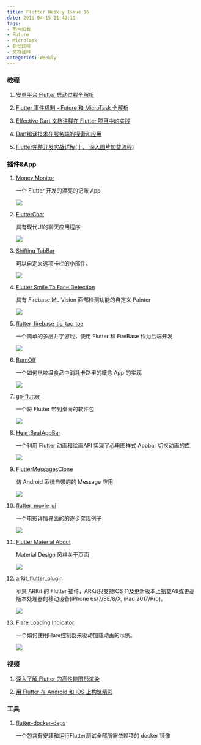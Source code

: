 ```yaml
---
title: Flutter Weekly Issue 16
date: 2019-04-15 11:40:19
tags:
- 图片加载
- Future
- MicroTask
- 启动过程
- 文档注释
categories: Weekly
---
```


### 教程

1. [安卓平台 Flutter 启动过程全解析](https://mp.weixin.qq.com/s/VlKkZTdleV9JVnzPcGPb0Q)

1. [Flutter 事件机制 - Future 和 MicroTask 全解析](https://juejin.im/post/5cadacdb6fb9a068a03ae550)

1. [Effective Dart 文档注释在 Flutter 项目中的实践](https://juejin.im/post/5caf37a1e51d456e5e035ef0)

1. [Dart编译技术在服务端的探索和应用](https://mp.weixin.qq.com/s/zSVfYAUNksw7iRUcpWr3oQ)

1. [Flutter完整开发实战详解(十、 深入图片加载流程)](https://juejin.im/post/5cb1896ce51d456e63760449)

### 插件&App

1. [Money Monitor](https://github.com/AnushanLingam/moneymonitor-flutter)

	一个 Flutter 开发的漂亮的记账 App

    ![](https://ws2.sinaimg.cn/large/006tNc79ly1g2ia87ywt3j30b507iq34.jpg)

1. [FlutterChat](https://github.com/rahulnpadalkar/FlutterChat)

	具有现代UI的聊天应用程序

    ![](https://ws1.sinaimg.cn/large/006tNc79ly1g2ia88fig7j30a00l4mxl.jpg)

1. [Shifting TabBar](https://github.com/mahdizakizadeh/shifting_tabbar)

	可以自定义选项卡栏的小部件。

    ![](https://ws1.sinaimg.cn/large/006tNc79ly1g2ia89kotig306e0dctde.gif)

1. [Flutter Smile To Face Detection](https://github.com/giandifra/Flutter-Smile-Face-Detection)

	具有 Firebase ML Vision 面部检测功能的自定义 Painter

    ![](https://ws3.sinaimg.cn/large/006tNc79ly1g2ia8aaxqkj307l07i0t0.jpg)

1. [flutter_firebase_tic_tac_toe](https://github.com/nonybrighto/flutter_firebase_tic_tac_toe)

	一个简单的多层井字游戏，使用 Flutter 和 FireBase 作为后端开发

    ![](https://ws2.sinaimg.cn/large/006tNc79ly1g2ia8cp50yg308w0ftha1.gif)

1. [BurnOff](https://github.com/huextrat/BurnOff)

	一个如何从垃圾食品中消耗卡路里的概念 App 的实现

    ![](https://ws2.sinaimg.cn/large/006tNc79ly1g2ia8dkjg2j30a00l4q33.jpg)

1. [go-flutter](https://github.com/go-flutter-desktop/go-flutter)

	一个将 Flutter 带到桌面的软件包

    ![](https://ws1.sinaimg.cn/large/006tNc79ly1g2ia8eios4j305k04h0sk.jpg)

1. [HeartBeatAppBar](https://github.com/Bernardi23/HeartBeatAppBar)

	一个利用 Flutter 动画和绘画API 实现了心电图样式 Appbar 切换动画的库

    ![](https://ws1.sinaimg.cn/large/006tNc79ly1g2ia8f4gh0g307i0dc756.gif)

1. [FlutterMessagesClone](https://github.com/pinkeshdarji/FlutterMessagesClone)

	仿 Android 系统自带的的 Message 应用

    ![](https://ws4.sinaimg.cn/large/006tNc79ly1g2ia8i8qwhg30go0tne83.gif)

1. [flutter_movie_ui](https://github.com/sergiandreplace/flutter_movie_ui)

	一个电影详情界面的的逐步实现例子

    ![](https://ws1.sinaimg.cn/large/006tNc79ly1g2ia8jt5paj30a00lo0ty.jpg)

1. [Flutter ‍Material About](https://github.com/JideGuru/material-about)

	Material Design 风格关于页面

    ![](https://ws3.sinaimg.cn/large/006tNc79ly1g2ia8kp9nvj308v07idfz.jpg)

1. [arkit_flutter_plugin](https://github.com/olexale/arkit_flutter_plugin)

	苹果 ARKit 的 Flutter 插件，ARKit只支持iOS 11及更新版本上搭载A9或更高版本处理器的移动设备(iPhone 6s/7/SE/8/X, iPad 2017/Pro)。

    ![](https://ws1.sinaimg.cn/large/006tNc79ly1g2ia93bl5ug30hs0a0u1a.gif)

1. [Flare Loading Indicator](https://github.com/luigi-rosso/sequenced_loader)

	一个如何使用Flare控制器来驱动加载动画的示例。

    ![](https://ws4.sinaimg.cn/large/006tNc79ly1g2ia95rqaqg30hs0a0u1a.gif)

### 视频

1. [深入了解 Flutter 的高性能图形渲染](https://mp.weixin.qq.com/s/RNhdYtoQ8RQcjIXJReGZWA)

1. [用 Flutter 在 Android 和 iOS 上构筑精彩](https://mp.weixin.qq.com/s/5KCxFBam0n3MWh0vZL_XEw)

### 工具

1. [flutter-docker-deps](https://github.com/MisterJimson/flutter-docker-deps)

	一个包含有安装和运行Flutter测试全部所需依赖项的 docker 镜像